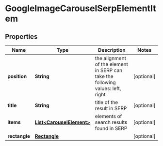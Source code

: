 

# GoogleImageCarouselSerpElementItem


## Properties

| Name | Type | Description | Notes |
|------------ | ------------- | ------------- | -------------|
|**position** | **String** | the alignment of the element in SERP can take the following values: left, right |  [optional] |
|**title** | **String** | title of the result in SERP |  [optional] |
|**items** | [**List&lt;CarouselElement&gt;**](CarouselElement.md) | elements of search results found in SERP |  [optional] |
|**rectangle** | [**Rectangle**](Rectangle.md) |  |  [optional] |



